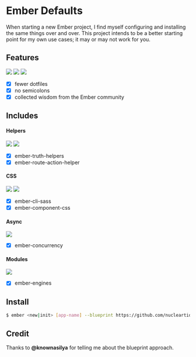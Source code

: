 
# Ember Defaults

When starting a new Ember project, I find myself configuring and installing the
same things over and over. This project intends to be a better starting point
for my own use cases; it may or may not work for you.

## Features

![](https://github.com/jmhobbs/cultofthepartyparrot.com/blob/master/parrots/parrot.gif)
![](https://github.com/jmhobbs/cultofthepartyparrot.com/blob/master/parrots/parrot.gif)
![](https://github.com/jmhobbs/cultofthepartyparrot.com/blob/master/parrots/parrot.gif)

- [x] fewer dotfiles
- [x] no semicolons
- [x] collected wisdom from the Ember community

## Includes

#### Helpers

![](https://github.com/jmhobbs/cultofthepartyparrot.com/blob/master/parrots/parrot.gif)
![](https://github.com/jmhobbs/cultofthepartyparrot.com/blob/master/parrots/parrot.gif)

- [x] ember-truth-helpers
- [x] ember-route-action-helper

#### CSS

![](https://github.com/jmhobbs/cultofthepartyparrot.com/blob/master/parrots/parrot.gif)
![](https://github.com/jmhobbs/cultofthepartyparrot.com/blob/master/parrots/parrot.gif)

- [x] ember-cli-sass
- [x] ember-component-css

#### Async

![](https://github.com/jmhobbs/cultofthepartyparrot.com/blob/master/parrots/boredparrot.gif)

- [x] ember-concurrency

#### Modules

![](https://github.com/jmhobbs/cultofthepartyparrot.com/blob/master/parrots/parrot.gif)

- [x] ember-engines

## Install

```bash
$ ember <new|init> [app-name] --blueprint https://github.com/nucleartide/ember-defaults.git
```

## Credit

Thanks to <strong>@knownasilya</strong> for telling me about the blueprint
approach.

